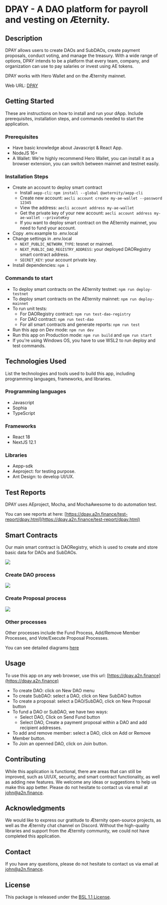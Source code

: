 # **DPAY** - A DAO platform for payroll and vesting on Æternity.
## Description
DPAY allows users to create DAOs and SubDAOs, create payment proposals, conduct voting, and manage the treasury. With a wide range of options, DPAY intends to be a platform that every team, company, and organization can use to pay salaries or invest using AE tokens.

DPAY works with Hero Wallet and on the Æternity mainnet.

Web URL: [DPAY](https://dpay.a2n.finance)

## Getting Started
These are instructions on how to install and run your dApp. Include prerequisites, installation steps, and commands needed to start the application.

### Prerequisites
- Have basic knowledge about Javascript & React App.
- NodeJS 16+
- A Wallet: We're highly recommend Hero Wallet, you can install it as a browser extension, you can switch between mainnet and testnet easily. 

### Installation Steps
- Create an account to deploy smart contract
    - Install `aepp-cli`: `npm install --global @aeternity/aepp-cli`
    - Create new account: `aecli account create my-ae-wallet --password 12345`
    - View the address: `aecli account address my-ae-wallet`
    - Get the private key of your new account: `aecli account address my-ae-wallet --privateKey`
    - If you want to deploy smart contract on the AEternity mainnet, you need to fund your account.
- Copy .env.example to .env.local
- Change settings in .env.local
    - `NEXT_PUBLIC_NETWORK_TYPE`: tesnet or mainnet.
    - `NEXT_PUBLIC_DAO_REGISTRY_ADDRESS`: your deployed DAORegistry smart contract address.
    - `SECRET_KEY`: your account private key.
- Install dependencies: `npm i`

### Commands to start 
- To deploy smart contracts on the AEternity testnet: `npm run deploy-testnet`
- To deploy smart contracts on the AEternity mainnet: `npm run deploy-mainnet`
- To run unit tests:
    - For DAORegistry contract: `npm run test-dao-registry`
    - For DAO contract: `npm run test-dao`
    - For all smart contracts and generate reports: `npm run test`
- Run this app on Dev mode: `npm run dev`
- Run this app on Production mode: `npm run build` and `npm run start`
- If you're using Windows OS, you have to use WSL2 to run deploy and test commands.

## Technologies Used
List the technologies and tools used to build this app, including programming languages, frameworks, and libraries.

### Programming languages
- Javascript
- Sophia
- TypeScript
### Frameworks
- React 18
- NextJS 12.1
### Libraries
- Aepp-sdk
- Aeproject: for testing purpose.
- Ant Design: to develop UI/UX.
## Test Reports

DPAY uses AEproject, Mocha, and MochaAwesome to do automation test.

You can see reports at here: [https://dpay.a2n.finance/test-report/dpay.html](https://dpay.a2n.finance/test-report/dpay.html)

## Smart Contracts
Our main smart contract is DAORegistry, which is used to create and store basic data for DAOs and SubDAOs.

![](docs/diagrams/DAOStructure.jpg)

### Create DAO process

![](docs/diagrams/DAOCreationProcess.jpg)

### Create Proposal process

![](docs/diagrams/ProposalCreationProcess.jpg)

### Other processes

Other processes include the Fund Process, Add/Remove Member Processes, and Vote/Execute Proposal Processes.

You can see detailed diagrams [here](docs/processes.md)



## Usage
To use this app on any web browser, use this url: [https://dpay.a2n.finance](https://dpay.a2n.finance)
- To create DAO: click on New DAO menu
- To create SubDAO: select a DAO, click on New SubDAO button
- To create a proposal: select a DAO/SubDAO, click on New Proposal button
- To fund a DAO or SubDAO, we have two ways: 
    - Select DAO, Click on Send Fund button
    - Select DAO, Create a payment proposal within a DAO and add recipient addresses.
- To add and remove member: select a DAO, click on Add or Remove Member button.
- To Join an openned DAO, click on Join button.


## Contributing
While this application is functional, there are areas that can still be improved, such as UI/UX, security, and smart contract functionality, as well as adding new features. We welcome any ideas or suggestions to help us make this app better. Please do not hesitate to contact us via email at john@a2n.finance.

## Acknowledgments
We would like to express our gratitude to Æternity open-source projects, as well as the Æternity chat channel on Discord. Without the high-quality libraries and support from the Æternity community, we could not have completed this application.

## Contact

If you have any questions, please do not hesitate to contact us via email at john@a2n.finance.

## License
This package is released under the [BSL 1.1 License](LICENSE).



